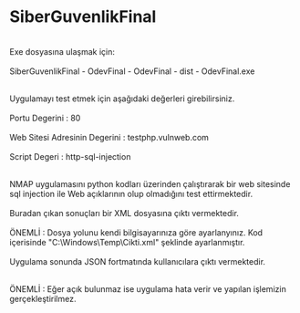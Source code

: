 # SiberGuvenlikFinal
<br> Exe dosyasına ulaşmak için: <br/>
<br> SiberGuvenlikFinal - OdevFinal - OdevFinal - dist - OdevFinal.exe <br/>

<br> Uygulamayı test etmek için aşağıdaki değerleri girebilirsiniz. <br/>
<br> Portu Degerini : 80 <br/>
<br> Web Sitesi Adresinin Degerini : testphp.vulnweb.com <br/>
<br> Script Degeri : http-sql-injection <br/>

<br> NMAP uygulamasını python kodları üzerinden çalıştırarak bir web sitesinde sql injection ile Web açıklarının olup olmadığını test ettirmektedir. <br/>
<br> Buradan çıkan sonuçları bir XML dosyasına çıktı vermektedir. <br/>
<br> ÖNEMLİ : Dosya yolunu kendi bilgisayarınıza göre ayarlanyınız. Kod içerisinde "C:\\Windows\\Temp\\Cikti.xml" şeklinde ayarlanmıştır. <br/>
<br> Uygulama sonunda JSON fortmatında kullanıcılara çıktı vermektedir.<br/>

<br> ÖNEMLİ : Eğer açık bulunmaz ise uygulama hata verir ve yapılan işlemizin gerçekleştirilmez. <br/>
